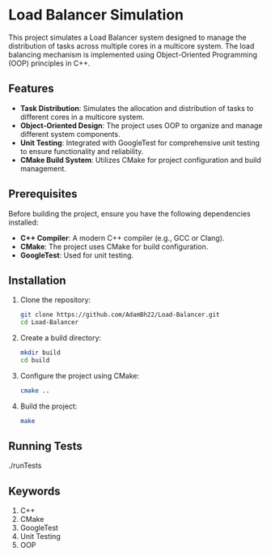 # Load Balancer Simulation

This project simulates a Load Balancer system designed to manage the distribution of tasks across multiple cores in a multicore system. The load balancing mechanism is implemented using Object-Oriented Programming (OOP) principles in C++.

## Features

- **Task Distribution**: Simulates the allocation and distribution of tasks to different cores in a multicore system.
- **Object-Oriented Design**: The project uses OOP to organize and manage different system components.
- **Unit Testing**: Integrated with GoogleTest for comprehensive unit testing to ensure functionality and reliability.
- **CMake Build System**: Utilizes CMake for project configuration and build management.

## Prerequisites

Before building the project, ensure you have the following dependencies installed:

- **C++ Compiler**: A modern C++ compiler (e.g., GCC or Clang).
- **CMake**: The project uses CMake for build configuration.
- **GoogleTest**: Used for unit testing.

## Installation

1. Clone the repository:
   ```bash
   git clone https://github.com/AdamBh22/Load-Balancer.git
   cd Load-Balancer
2. Create a build directory:
   ```bash
   mkdir build
   cd build
3. Configure the project using CMake:
   ```bash
   cmake ..
4. Build the project:
   ```bash
   make

## Running Tests
   ./runTests

## Keywords
1. C++
2. CMake
3. GoogleTest
4. Unit Testing
5. OOP
